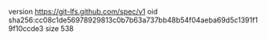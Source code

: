 version https://git-lfs.github.com/spec/v1
oid sha256:cc08c1de56978929813c0b7b63a737bb48b54f04aeba69d5c1391f19f10ccde3
size 538
